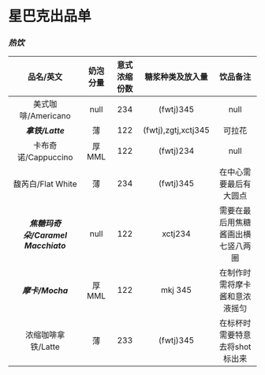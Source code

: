 # 星巴克出品单

### ***热饮***
品名/英文 | 奶泡分量 | 意式浓缩份数 | 糖浆种类及放入量 | 饮品备注
:---: | :---: | :---: | :---: | :---: 
美式咖啡/Americano | null | 234 | (fwtj)345 | null
***拿铁/Latte*** | 薄 | 122 | (fwtj),zgtj,xctj345 | 可拉花
卡布奇诺/Cappuccino | 厚MML | 122 | (fwtj)234 | null
馥芮白/Flat White | 薄 | 234 | (fwtj)345 | 在中心需要最后有大圆点
***焦糖玛奇朵/Caramel Macchiato*** | null | 122 | xctj234 | 需要在最后用焦糖酱画出横七竖八两圈
***摩卡/Mocha*** | 厚MML | 122 | mkj 345 | 在制作时需将摩卡酱和意浓液摇匀
浓缩咖啡拿铁/Latte | 薄 | 233 | (fwtj)345 | 在标杯时需要特意去将shot标出来
